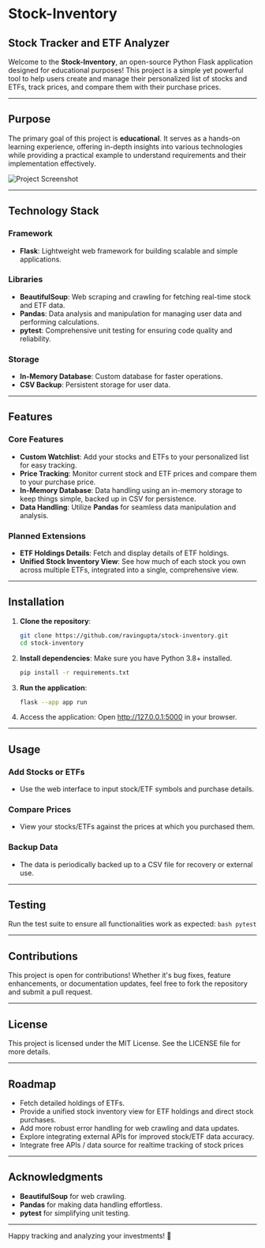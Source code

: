# Stock-Inventory
## Stock Tracker and ETF Analyzer

Welcome to the **Stock-Inventory**, an open-source Python Flask application designed for educational purposes! This project is a simple yet powerful tool to help users create and manage their personalized list of stocks and ETFs, track prices, and compare them with their purchase prices.

---

## Purpose
The primary goal of this project is **educational**. It serves as a hands-on learning experience, offering in-depth insights into various technologies while providing a practical example to understand requirements and their implementation effectively.

![Project Screenshot](https://github.com/ravingupta/stock-inventory/docs/project-demo(1).png?raw=true)

---

## Technology Stack

### Framework
- **Flask**: Lightweight web framework for building scalable and simple applications.

### Libraries
- **BeautifulSoup**: Web scraping and crawling for fetching real-time stock and ETF data.
- **Pandas**: Data analysis and manipulation for managing user data and performing calculations.
- **pytest**: Comprehensive unit testing for ensuring code quality and reliability.

### Storage
- **In-Memory Database**: Custom database for faster operations.
- **CSV Backup**: Persistent storage for user data.

---

## Features

### Core Features
- **Custom Watchlist**: Add your stocks and ETFs to your personalized list for easy tracking.
- **Price Tracking**: Monitor current stock and ETF prices and compare them to your purchase price.
- **In-Memory Database**: Data handling using an in-memory storage to keep things simple, backed up in CSV for persistence.
- **Data Handling**: Utilize **Pandas** for seamless data manipulation and analysis.

### Planned Extensions
- **ETF Holdings Details**: Fetch and display details of ETF holdings.
- **Unified Stock Inventory View**: See how much of each stock you own across multiple ETFs, integrated into a single, comprehensive view.

---

## Installation

1. **Clone the repository**:
    ```bash
    git clone https://github.com/ravingupta/stock-inventory.git
    cd stock-inventory
    ```

2. **Install dependencies**: Make sure you have Python 3.8+ installed.
    ```bash
    pip install -r requirements.txt
    ```
3. **Run the application**:
    ```bash
    flask --app app run
    ```
4. Access the application: Open http://127.0.0.1:5000 in your browser.

---

## Usage

### Add Stocks or ETFs
- Use the web interface to input stock/ETF symbols and purchase details.

### Compare Prices
- View your stocks/ETFs against the prices at which you purchased them.

### Backup Data
- The data is periodically backed up to a CSV file for recovery or external use.

---
## Testing
Run the test suite to ensure all functionalities work as expected:
    ```bash
    pytest
    ```

---

## Contributions
This project is open for contributions! Whether it's bug fixes, feature enhancements, or documentation updates, feel free to fork the repository and submit a pull request.

---

## License
This project is licensed under the MIT License. See the LICENSE file for more details.

---

## Roadmap
- Fetch detailed holdings of ETFs.
- Provide a unified stock inventory view for ETF holdings and direct stock purchases.
- Add more robust error handling for web crawling and data updates.
- Explore integrating external APIs for improved stock/ETF data accuracy.
- Integrate free APIs / data source for realtime tracking of stock prices

---

## Acknowledgments
- **BeautifulSoup** for web crawling.
- **Pandas** for making data handling effortless.
- **pytest** for simplifying unit testing.

---

Happy tracking and analyzing your investments! 🚀
